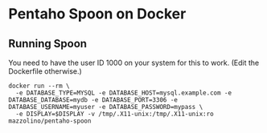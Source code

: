 # Pentaho Spoon on Docker

## Running Spoon

You need to have the user ID 1000 on your system for this to work. (Edit the Dockerfile otherwise.)

    docker run --rm \
      -e DATABASE_TYPE=MYSQL -e DATABASE_HOST=mysql.example.com -e DATABASE_DATABASE=mydb -e DATABASE_PORT=3306 -e DATABASE_USERNAME=myuser -e DATABASE_PASSWORD=mypass \
      -e DISPLAY=$DISPLAY -v /tmp/.X11-unix:/tmp/.X11-unix:ro mazzolino/pentaho-spoon
